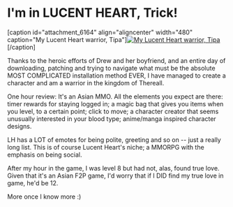 # I'm in LUCENT HEART, Trick!

[caption id="attachment\_6164" align="aligncenter" width="480" caption="My Lucent Heart warrior, Tipa"][![](http://westkarana.com/wp-content/uploads/2011/02/LucentHeart-2011-02-13-00-38-01-58-480x385.jpg "My Lucent Heart warrior, Tipa")](http://westkarana.com/wp-content/uploads/2011/02/LucentHeart-2011-02-13-00-38-01-58.jpg)[/caption]

Thanks to the heroic efforts of Drew and her boyfriend, and an entire day of downloading, patching and trying to navigate what must be the absolute MOST COMPLICATED installation method EVER, I have managed to create a character and am a warrior in the kingdom of Thereall.

One hour review: It's an Asian MMO. All the elements you expect are there: timer rewards for staying logged in; a magic bag that gives you items when you level, to a certain point; click to move; a character creator that seems unusually interested in your blood type; anime/manga inspired character designs.

LH has a LOT of emotes for being polite, greeting and so on -- just a really long list. This is of course Lucent Heart's niche; a MMORPG with the emphasis on being social.

After my hour in the game, I was level 8 but had not, alas, found true love. Given that it's an Asian F2P game, I'd worry that if I DID find my true love in game, he'd be 12.

More once I know more :)

